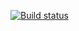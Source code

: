 [![Build status](https://ci.appveyor.com/api/projects/status/kbuh68pc3k3x1bah?svg=true)](https://ci.appveyor.com/project/dEsxD163/homeworks-page-object)